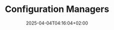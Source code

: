 ---
weight: 999
title: "Configuration Managers"
description: "[Puppet](./configurationmanagers/puppet)"
icon: "host"
date: "2025-04-04T04:16:04+02:00"
lastmod: "2025-04-04T04:16:04+02:00"
toc: true
---